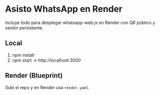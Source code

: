 # Asisto WhatsApp en Render

Incluye todo para desplegar whatsapp-web.js en Render con QR público y sesión persistente.

## Local
1) npm install
2) npm start → http://localhost:3000

## Render (Blueprint)
Subí el repo y en Render usa `render.yaml`.
